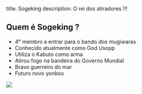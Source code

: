 title: Sogeking
description: O rei dos atiradores !!!

## Quem é Sogeking ?
- 4° membro a entrar para o bando dos mugiwaras
- Conhecido atualmente como God Usopp
- Utiliza o Kabuto como arma
- Atirou fogo na bandeira do Governo Mundial
- Bravo guerreiro do mar
- Futuro novo yonkou

![](https://terradaslendas.com/wp-content/uploads/2021/09/soge.jpeg)

